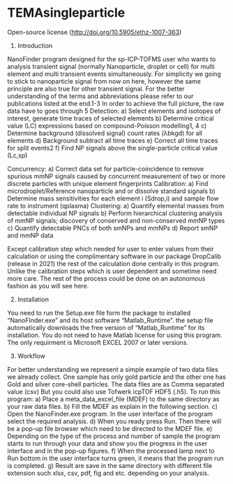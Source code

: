 # TEMAsingleparticle

Open-source license (http://doi.org/10.5905/ethz-1007-363) 

 1.	Introduction
 
NanoFinder program designed for the sp-ICP-TOFMS user who wants to analysis transient signal (normally Nanoparticle, droplet or cell) for multi element and multi transient events simultaneously. For simplicity we going to stick to nanoparticle signal from now on here, however the same principle are also true for other transient signal. For the better understanding of the terms and abbreviations please refer to our publications listed at the end.1-3
In order to achieve the full picture, the raw data have to goes through 5 
Detection:
a)	Select elements and isotopes of interest, generate time traces of selected elements
b)	Determine critical value (LC) expressions based on compound-Poisson modelling1, 4
c)	Determine background (dissolved signal) count rates (λbkgd) for all elements
d)	Background subtract all time traces
e)	Correct all time traces for split events2
f)	Find NP signals above the single-particle critical value (Lc,sp)

Concurrency: 
a)	Correct data set for particle-coincidence to remove spurious mmNP signals caused by concurrent measurement of two or more discrete particles with unique element fingerprints
Calibration:
a)	Find microdroplet/Reference nanoparticle and or dissolve standard signals
b)	Determine mass sensitivities for each element i (Sdrop,i) and sample flow rate to instrument (qplasma)
Clustering:
a)	Quantify elemental masses from detectable individual NP signals 
b)	Perform hierarchical clustering analysis of mmNP signals; discovery of conserved and non-conserved mmNP types
c)	Quantify detectable PNCs of both smNPs and mmNPs
d)	Report smNP and mmNP data

Except calibration step which needed for user to enter values from their calculation or using the complimentary software in our package DropCalib (release in 2021) the rest of the calculation done centrally in this program. Unlike the calibration steps which is user dependent and sometime need more care. The rest of the process could be done on an autonomous fashion as you will see here.

2.	Installation

You need to run the Setup.exe file form the package to installed “NanoFInder.exe” and its host software “Matlab_Runtime”. the setup file automatically downloads the free version of “Matlab_Runtime” for its installation. You do not need to have Matlab license for using this program. The only requirment is Microsoft EXCEL 2007 or later versions.

3.	Workflow

For better understanding we represent a simple example of two data files we already collect. One sample has only gold particle and the other one has Gold and silver core-shell particles. The data files are as Comma separated value (csv) But you could also use Tofwerk icpTOF HDF5 (.h5).
To run this program:
a)	Place a meta_data_excel_file (MDEF) to the same directory as your raw data files.
b)	Fill the MDEF as explain in the following section.
c)	Open the NanoFinder.exe program. In the user interface of the program select the required analysis.
d)	When you ready press Run. Then there will be a pop-up file browser which need to be directed to the MDEF file.
e)	Depending on the type of the process and number of sample the program starts to run through your data and show you the progress in the user interface and in the pop-up figures.
f)	When the processed lamp next to Run bottom in the user interface turns green, it means that the program run is completed.
g)	Result are save in the same directory with different file extension such xlsx, csv, pdf, fig and etc. depending on your analysis.
